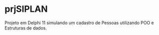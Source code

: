 # prjSIPLAN
Projeto em Delphi 11 simulando um cadastro de Pessoas utilizando POO e Estruturas de dados.
